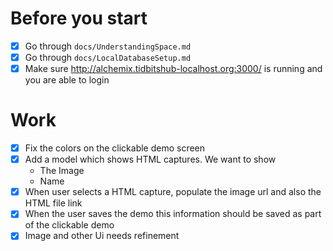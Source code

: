 # Before you start

- [x] Go through `docs/UnderstandingSpace.md`
- [x] Go through `docs/LocalDatabaseSetup.md`
- [x] Make sure http://alchemix.tidbitshub-localhost.org:3000/ is running and you are able to login

# Work

- [x] Fix the colors on the clickable demo screen
- [x] Add a model which shows HTML captures. We want to show
  - The Image
  - Name
- [x] When user selects a HTML capture, populate the image url and also the HTML file link
- [x] When the user saves the demo this information should be saved as part of the clickable demo
- [x] Image and other Ui needs refinement
